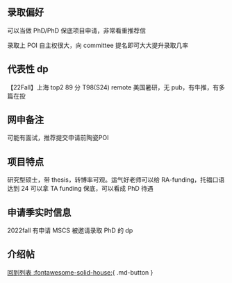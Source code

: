 ## 录取偏好

可以当做 PhD/PhD 保底项目申请，非常看重推荐信

录取上 POI 自主权很大，向 committee 提名即可大大提升录取几率

## 代表性 dp

【22Fall】上海 top2 89 分 T98(S24) remote 美国暑研，无 pub，有牛推，有多篇在投

## 网申备注

可能有面试，推荐提交申请前陶瓷POI

## 项目特点

研究型硕士，带 thesis，转博率可观。运气好老师可以给 RA-funding，托福口语达到 24 可以拿 TA funding 保底，可以看成 PhD 待遇

## 申请季实时信息

2022fall 有申请 MSCS 被邀请录取 PhD 的 dp

## 介绍帖

[回到列表 :fontawesome-solid-house:](grade.md){ .md-button }
